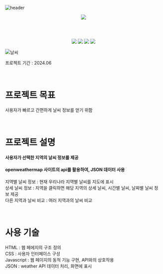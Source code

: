![header](https://capsule-render.vercel.app/api?type=waving&color=0:4682B4,100:AFEEEE&height=200&text=실시간%20날씨%20정보&fontColor=00008B&fontSize=40&width=700&fontAlignY=35)

<div align = "center">

<a href="https://sangjihan.github.io/weather/" target="_blank">
 <img src="https://img.shields.io/badge/SITE-778899?style=for-the-badge&color=000000">
</a>

</div>

<br> <br>

<div align = "center">
    <img src="https://img.shields.io/badge/HTML-0000CD?style=for-the-badge&logo=html5&logoColor=white&color=DC143C">
    <img src="https://img.shields.io/badge/css-ADD8E6?style=for-the-badge&logo=css3&logoColor=00CED1&color=000080">
    <img src="https://img.shields.io/badge/Javascript-90EE90?style=for-the-badge&logo=javascript&logoColor=FFFF00&color=808080">
    <img src="https://img.shields.io/badge/JSON-778899?style=for-the-badge&logo=javascript&logoColor=FF8C00&color=9932CC">
</div>


 ![날씨](https://github.com/SangjiHan/weather/assets/133099077/31ddbb8c-3107-44c0-ba9a-be8929283d04)




 

 프로젝트 기간 : 2024.06 <br/><br/><br/>  

 # 프로젝트 목표  
 사용자가 빠르고 간편하게 날씨 정보를 얻기 위함  <br/><br/><br/> 

 # 프로젝트 설명  
 #### 사용자가 선택한 지역의 날씨 정보를 제공 <br/>
 #### openweathermap 사이트의 api를 활용하여, JSON 데이터 사용 <br/>   
 지역별 날씨 정보 : 현재 우리나라 지역별 날씨를 지도에 표시  
 상세 날씨 정보 : 지역을 클릭하면 해당 지역의 상세 날씨, 시간별 날씨, 날짜별 날씨 정보 제공  
 다른 지역과 날씨 비교 : 여러 지역과의 날씨 비교 <br/><br/><br/> 
 
 # 사용 기술
 HTML : 웹 페에지의 구조 정의 <br/>
 CSS : 사용자 인터페이스 구성 <br/>
 Javascript : 웹 페이지의 동적 기능 구현, API와의 상호작용 <br/>
 JSON : weather API 데이터 처리, 화면에 표시 <br/>


  

